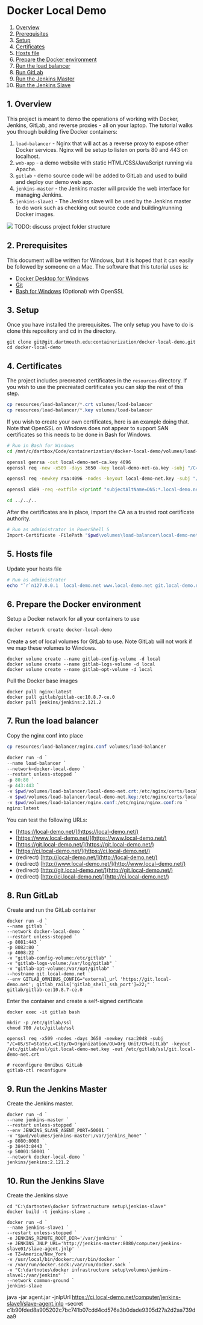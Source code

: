 
# Docker Local Demo

1. [Overview](#1-overview)
1. [Prerequisites](#2-prerequisites)
1. [Setup](#3-setup)
1. [Certificates](#4-certificates)
1. [Hosts file](#5-hosts-file)
1. [Prepare the Docker environment](#6-prepare-the-docker-environment)
1. [Run the load balancer](#7-run-the-load-balancer)
1. [Run GitLab](#8-run-gitlab)
1. [Run the Jenkins Master](#9-run-the-jenkins-master)
1. [Run the Jenkins Slave](#10-run-the-jenkins-slave)


## 1. Overview

This project is meant to demo the operations of working with Docker, Jenkins, GitLab, and reverse proxies - all on your laptop. The tutorial walks you through building five Docker containers:
1. `load-balancer` - Nginx that will act as a reverse proxy to expose other Docker services. Nginx will be setup to listen on ports 80 and 443 on localhost.
1. `web-app` - a demo website with static HTML/CSS/JavaScript running via Apache.
1. `gitlab` - demo source code will be added to GitLab and used to build and deploy our demo web app.
1. `jenkins-master` - the Jenkins master will provide the web interface for managing Jenkins.
1. `jenkins-slave1` - The Jenkins slave will be used by the Jenkins master to do work such as checking out source code and building/running Docker images.

![](resources/docs/diagram.png)
TODO: discuss project folder structure


## 2. Prerequisites

This document will be written for Windows, but it is hoped that it can easily be followed by someone on a Mac. The software that this tutorial uses is:
 - [Docker Desktop for Windows](https://store.docker.com/editions/community/docker-ce-desktop-windows)
 - [Git](https://git-scm.com/downloads)
 - [Bash for Windows](https://docs.microsoft.com/en-us/windows/wsl/install-win10) (Optional) with OpenSSL


## 3. Setup

Once you have installed the prerequisites. The only setup you have to do is clone this repository and cd in the directory.

```
git clone git@git.dartmouth.edu:containerization/docker-local-demo.git
cd docker-local-demo
```

## 4. Certificates

The project includes precreated certificates in the `resources` directory. If you wish to use the precreated certificates you can skip the rest of this step.

```powershell
cp resources/load-balancer/*.crt volumes/load-balancer
cp resources/load-balancer/*.key volumes/load-balancer
```

If you wish to create your own certificates, here is an example doing that. Note that OpenSSL on Windows does not appear to support SAN certificates so this needs to be done in Bash for Windows.

```bash
# Run in Bash for Windows
cd /mnt/c/dartbox/Code/containerization/docker-local-demo/volumes/load-balancer

openssl genrsa -out local-demo-net-ca.key 4096
openssl req -new -x509 -days 3650 -key local-demo-net-ca.key -subj "/C=US/ST=State/L=City/O=Organization/OU=Org Unit/CN=Localhost Root CA" -out local-demo-net-ca.crt

openssl req -newkey rsa:4096 -nodes -keyout local-demo-net.key -subj "/C=US/ST=State/L=City/O=Organization/OU=Org Unit/CN=*.local-demo.net" -out local-demo-net.csr

openssl x509 -req -extfile <(printf "subjectAltName=DNS:*.local-demo.net,DNS:local-demo.net,DNS:localhost") -days 3650 -in local-demo-net.csr -CA local-demo-net-ca.crt -CAkey local-demo-net-ca.key -CAcreateserial -out  local-demo-net.crt

cd ../../..
```

After the certificates are in place, import the CA as a trusted root certificate authority.

```powershell
# Run as administrator in PowerShell 5
Import-Certificate -FilePath "$pwd\volumes\load-balancer\local-demo-net-ca.crt" -CertStoreLocation "cert:\CurrentUser\Root"
```

## 5. Hosts file

Update your hosts file

```powershell
# Run as administrator
echo "`r`n127.0.0.1  local-demo.net www.local-demo.net git.local-demo.net ci.local-demo.net" >> C:\Windows\System32\drivers\etc\hosts
```

## 6. Prepare the Docker environment

Setup a Docker network for all your containers to use

```powershell
docker network create docker-local-demo
```

Create a set of local volumes for GitLab to use. Note GitLab will not work if we map these volumes to Windows.

```
docker volume create --name gitlab-config-volume -d local
docker volume create --name gitlab-logs-volume -d local
docker volume create --name gitlab-opt-volume -d local
```

Pull the Docker base images
```
docker pull nginx:latest
docker pull gitlab/gitlab-ce:10.8.7-ce.0
docker pull jenkins/jenkins:2.121.2
```


## 7. Run the load balancer


Copy the nginx conf into place

```powershell
cp resources/load-balancer/nginx.conf volumes/load-balancer
```

```powershell
docker run -d `
--name load-balancer `
--network=docker-local-demo `
--restart unless-stopped `
-p 80:80 `
-p 443:443 `
-v $pwd/volumes/load-balancer/local-demo-net.crt:/etc/nginx/certs/local-demo-net.crt:ro `
-v $pwd/volumes/load-balancer/local-demo-net.key:/etc/nginx/certs/local-demo-net.key:ro `
-v $pwd/volumes/load-balancer/nginx.conf:/etc/nginx/nginx.conf:ro `
nginx:latest
```

You can test the following URLs:
 - [https://local-demo.net/](https://local-demo.net/)
 - [https://www.local-demo.net/](https://www.local-demo.net/)
 - [https://git.local-demo.net/](https://git.local-demo.net/)
 - [https://ci.local-demo.net/](https://ci.local-demo.net/)
 - (redirect) [http://local-demo.net/](http://local-demo.net/)
 - (redirect) [http://www.local-demo.net/](http://www.local-demo.net/)
 - (redirect) [http://git.local-demo.net/](http://git.local-demo.net/)
 - (redirect) [http://ci.local-demo.net/](http://ci.local-demo.net/)


## 8. Run GitLab

Create and run the GitLab container

```
docker run -d `
--name gitlab `
--network docker-local-demo `
--restart unless-stopped `
-p 8081:443 `
-p 8082:80 `
-p 4008:22 `
-v "gitlab-config-volume:/etc/gitlab" `
-v "gitlab-logs-volume:/var/log/gitlab" `
-v "gitlab-opt-volume:/var/opt/gitlab" `
--hostname git.local-demo.net `
--env GITLAB_OMNIBUS_CONFIG="external_url 'https://git.local-demo.net'; gitlab_rails['gitlab_shell_ssh_port']=22;" `
gitlab/gitlab-ce:10.8.7-ce.0
```

Enter the container and create a self-signed certificate

```
docker exec -it gitlab bash

mkdir -p /etc/gitlab/ssl
chmod 700 /etc/gitlab/ssl

openssl req -x509 -nodes -days 3650 -newkey rsa:2048 -subj "/C=US/ST=State/L=City/O=Organization/OU=Org Unit/CN=GitLab" -keyout /etc/gitlab/ssl/git.local-demo-net.key -out /etc/gitlab/ssl/git.local-demo-net.crt

# reconfigure Omnibus GitLab
gitlab-ctl reconfigure
```

## 9. Run the Jenkins Master

Create the Jenkins master.

```
docker run -d `
--name jenkins-master `
--restart unless-stopped `
--env JENKINS_SLAVE_AGENT_PORT=50001 `
-v "$pwd/volumes/jenkins-master:/var/jenkins_home" `
-p 8080:8080 `
-p 38443:8443 `
-p 50001:50001 `
--network docker-local-demo `
jenkins/jenkins:2.121.2
```


## 10. Run the Jenkins Slave

Create the Jenkins slave

```
cd "C:\dartnotes\docker infrastructure setup\jenkins-slave"
docker build -t jenkins-slave .

docker run -d `
--name jenkins-slave1 `
--restart unless-stopped `
-e JENKINS_REMOTE_ROOT_DIR='/var/jenkins' `
-e JENKINS_JNLP_URL='http://jenkins-master:8080/computer/jenkins-slave01/slave-agent.jnlp' `
-e TZ=America/New_York `
-v /usr/local/bin/docker:/usr/bin/docker `
-v /var/run/docker.sock:/var/run/docker.sock `
-v "C:\dartnotes\docker infrastructure setup\volumes\jenkins-slave1:/var/jenkins" `
--network common-ground `
jenkins-slave
```


java -jar agent.jar -jnlpUrl https://ci.local-demo.net/computer/jenkins-slave1/slave-agent.jnlp -secret c1b90fded8a905202c7bc741b07cdd4cd576a3b0dade9305d27a2d2aa739daa9



